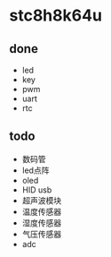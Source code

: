 # stc8h8k64u

## done

- led
- key
- pwm
- uart
- rtc

## todo

- 数码管
- led点阵
- oled
- HID usb
- 超声波模块
- 温度传感器
- 湿度传感器
- 气压传感器
- adc